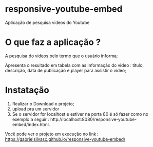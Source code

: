 # responsive-youtube-embed
Aplicação de pesquisa vídeos do Youtube

# O que faz a aplicação ?

A pesquisa do videos pelo termo que o usuário informa;

Apresenta o resultado em tabela com as informação do video : título, descrição, data de publicação e player para assistir o vídeo;

# Instatação

1. Realizar o Download o projeto;
2. upload pra um servidor 
3. Se o servidor for localhost e estiver na porta 80 é só fazer como no exemplo a seguir : http://localhost:8080/responsive-youtube-embed/index.html.

Você pode ver o projeto em execução no link : https://gabrielsilvasc.github.io/responsive-youtube-embed/

